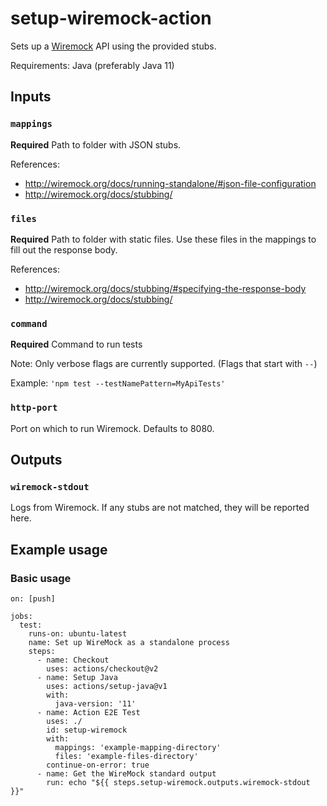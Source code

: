# setup-wiremock-action

Sets up a [Wiremock](http://wiremock.org/) API using the provided stubs.

Requirements: Java (preferably Java 11)

## Inputs

### `mappings`

**Required** Path to folder with JSON stubs.

References:
  -  http://wiremock.org/docs/running-standalone/#json-file-configuration
  -  http://wiremock.org/docs/stubbing/

### `files`

**Required** Path to folder with static files. Use these files in the mappings to fill out the response body.

References:
  - http://wiremock.org/docs/stubbing/#specifying-the-response-body
  - http://wiremock.org/docs/stubbing/

### `command`

**Required** Command to run tests

Note: Only verbose flags are currently supported. (Flags that start with `--`)

Example: `'npm test --testNamePattern=MyApiTests'`

### `http-port`

Port on which to run Wiremock. Defaults to 8080.


## Outputs

### `wiremock-stdout`

Logs from Wiremock. If any stubs are not matched, they will be reported here.

## Example usage

### Basic usage
```
on: [push]

jobs:
  test:
    runs-on: ubuntu-latest
    name: Set up WireMock as a standalone process
    steps:
      - name: Checkout
        uses: actions/checkout@v2
      - name: Setup Java
        uses: actions/setup-java@v1
        with:
          java-version: '11'
      - name: Action E2E Test
        uses: ./
        id: setup-wiremock
        with:
          mappings: 'example-mapping-directory'
          files: 'example-files-directory'
        continue-on-error: true
      - name: Get the WireMock standard output
        run: echo "${{ steps.setup-wiremock.outputs.wiremock-stdout }}"
```
